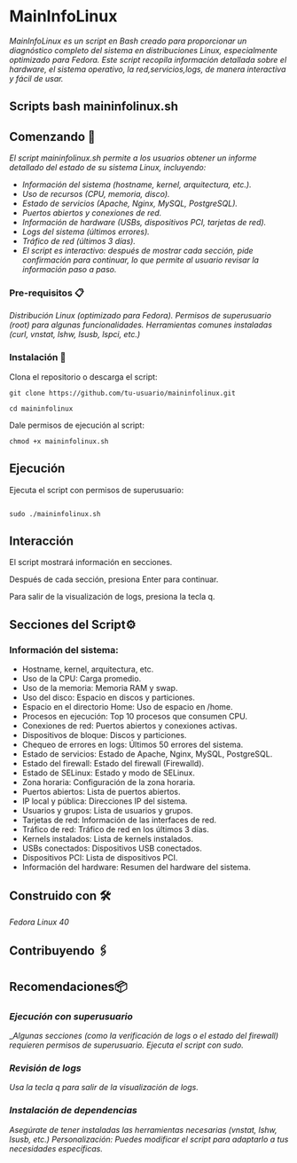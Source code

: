 # MainInfoLinux

_MainInfoLinux es un script en Bash creado para proporcionar un diagnóstico completo del sistema en distribuciones Linux, especialmente optimizado para Fedora. Este script recopila información detallada sobre el hardware, el sistema operativo, la red,servicios,logs, de manera interactiva y fácil de usar._

## Scripts bash maininfolinux.sh

## Comenzando 🚀
_El script maininfolinux.sh permite a los usuarios obtener un informe detallado del estado de su sistema Linux, incluyendo:_
* _Información del sistema (hostname, kernel, arquitectura, etc.)._</br>
* _Uso de recursos (CPU, memoria, disco)._</br>
* _Estado de servicios (Apache, Nginx, MySQL, PostgreSQL)._</br>
* _Puertos abiertos y conexiones de red._</br>
* _Información de hardware (USBs, dispositivos PCI, tarjetas de red)._</br>
* _Logs del sistema (últimos errores)._</br>
* _Tráfico de red (últimos 3 días)._</br>
* _El script es interactivo: después de mostrar cada sección, pide confirmación para continuar, lo que permite al usuario revisar la información paso a paso._</br>

### Pre-requisitos 📋

_Distribución Linux (optimizado para Fedora)._
_Permisos de superusuario (root) para algunas funcionalidades._
_Herramientas comunes instaladas (curl, vnstat, lshw, lsusb, lspci, etc.)_

### Instalación 🔧

Clona el repositorio o descarga el script:

```
git clone https://github.com/tu-usuario/maininfolinux.git

```
```
cd maininfolinux

```
Dale permisos de ejecución al script:

```
chmod +x maininfolinux.sh

```

## Ejecución 
Ejecuta el script con permisos de superusuario:

```

sudo ./maininfolinux.sh

```

## Interacción
El script mostrará información en secciones.

Después de cada sección, presiona Enter para continuar.

Para salir de la visualización de logs, presiona la tecla q.

## Secciones del Script⚙️
### Información del sistema: 
* Hostname, kernel, arquitectura, etc.
* Uso de la CPU: Carga promedio.
* Uso de la memoria: Memoria RAM y swap.
* Uso del disco: Espacio en discos y particiones.
* Espacio en el directorio Home: Uso de espacio en /home.
* Procesos en ejecución: Top 10 procesos que consumen CPU.
* Conexiones de red: Puertos abiertos y conexiones activas.
* Dispositivos de bloque: Discos y particiones.
* Chequeo de errores en logs: Últimos 50 errores del sistema.
* Estado de servicios: Estado de Apache, Nginx, MySQL, PostgreSQL.
* Estado del firewall: Estado del firewall (Firewalld).
* Estado de SELinux: Estado y modo de SELinux.
* Zona horaria: Configuración de la zona horaria.
* Puertos abiertos: Lista de puertos abiertos.
* IP local y pública: Direcciones IP del sistema.
* Usuarios y grupos: Lista de usuarios y grupos.
* Tarjetas de red: Información de las interfaces de red.
* Tráfico de red: Tráfico de red en los últimos 3 días.
* Kernels instalados: Lista de kernels instalados.
* USBs conectados: Dispositivos USB conectados.
* Dispositivos PCI: Lista de dispositivos PCI.
* Información del hardware: Resumen del hardware del sistema.

## Construido con 🛠️

_Fedora Linux 40_

## Contribuyendo 🖇️
## Recomendaciones📦
### _Ejecución con superusuario_
__Algunas secciones (como la verificación de logs o el estado del firewall) requieren permisos de superusuario._
_Ejecuta el script con sudo._</br>
### _Revisión de logs_
_Usa la tecla q para salir de la visualización de logs._</br>
### _Instalación de dependencias_
_Asegúrate de tener instaladas las herramientas necesarias (vnstat, lshw, lsusb, etc.)_
_Personalización: Puedes modificar el script para adaptarlo a tus necesidades específicas._

